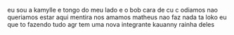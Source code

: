 eu sou a kamylle
e tongo do meu lado e o bob cara de cu 
c odiamos
nao queriamos estar aqui
mentira 
nos amamos 
matheus nao faz nada ta loko
eu que to fazendo tudo 
agr tem uma nova integrante 
kauanny rainha deles

